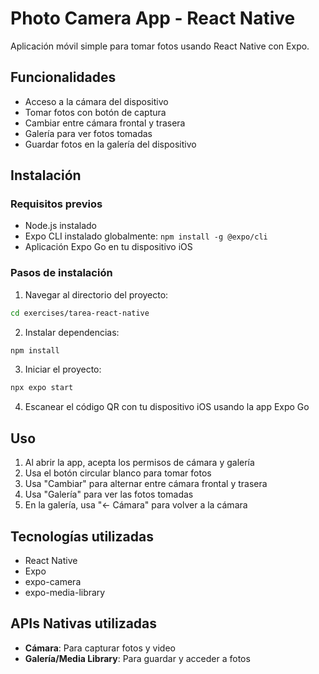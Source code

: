 # Photo Camera App - React Native

Aplicación móvil simple para tomar fotos usando React Native con Expo.

## Funcionalidades

- Acceso a la cámara del dispositivo
- Tomar fotos con botón de captura
- Cambiar entre cámara frontal y trasera
- Galería para ver fotos tomadas
- Guardar fotos en la galería del dispositivo

## Instalación

### Requisitos previos
- Node.js instalado
- Expo CLI instalado globalmente: `npm install -g @expo/cli`
- Aplicación Expo Go en tu dispositivo iOS

### Pasos de instalación

1. Navegar al directorio del proyecto:
```bash
cd exercises/tarea-react-native
```

2. Instalar dependencias:
```bash
npm install
```

3. Iniciar el proyecto:
```bash
npx expo start
```

4. Escanear el código QR con tu dispositivo iOS usando la app Expo Go

## Uso

1. Al abrir la app, acepta los permisos de cámara y galería
2. Usa el botón circular blanco para tomar fotos
3. Usa "Cambiar" para alternar entre cámara frontal y trasera
4. Usa "Galería" para ver las fotos tomadas
5. En la galería, usa "← Cámara" para volver a la cámara

## Tecnologías utilizadas

- React Native
- Expo
- expo-camera
- expo-media-library

## APIs Nativas utilizadas

- **Cámara**: Para capturar fotos y video
- **Galería/Media Library**: Para guardar y acceder a fotos